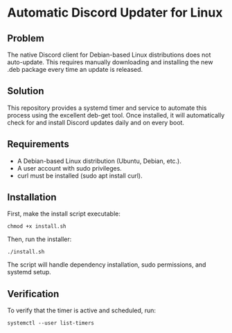 # Automatic Discord Updater for Linux

## Problem

The native Discord client for Debian-based Linux distributions does not auto-update. This requires manually downloading and installing the new .deb package every time an update is released.

## Solution

This repository provides a systemd timer and service to automate this process using the excellent deb-get tool. Once installed, it will automatically check for and install Discord updates daily and on every boot.

## Requirements

- A Debian-based Linux distribution (Ubuntu, Debian, etc.).
- A user account with sudo privileges.
- curl must be installed (sudo apt install curl).

## Installation

First, make the install script executable:
```
chmod +x install.sh
```

Then, run the installer:
```
./install.sh
```

The script will handle dependency installation, sudo permissions, and systemd setup.

## Verification

To verify that the timer is active and scheduled, run:
```
systemctl --user list-timers
```